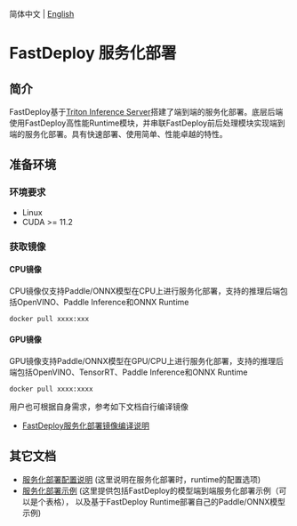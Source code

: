 简体中文 | [English](README_EN.md)

# FastDeploy 服务化部署

## 简介

FastDeploy基于[Triton Inference Server](https://github.com/triton-inference-server/server)搭建了端到端的服务化部署。底层后端使用FastDeploy高性能Runtime模块，并串联FastDeploy前后处理模块实现端到端的服务化部署。具有快速部署、使用简单、性能卓越的特性。

## 准备环境

### 环境要求
- Linux
- CUDA >= 11.2

### 获取镜像

#### CPU镜像
CPU镜像仅支持Paddle/ONNX模型在CPU上进行服务化部署，支持的推理后端包括OpenVINO、Paddle Inference和ONNX Runtime
``` shell
docker pull xxxx:xxx
```

#### GPU镜像
GPU镜像支持Paddle/ONNX模型在GPU/CPU上进行服务化部署，支持的推理后端包括OpenVINO、TensorRT、Paddle Inference和ONNX Runtime
```
docker pull xxxx:xxxx
```

用户也可根据自身需求，参考如下文档自行编译镜像
- [FastDeploy服务化部署镜像编译说明]()

## 其它文档
- [服务化部署配置说明]()  (这里说明在服务化部署时，runtime的配置选项)
- [服务化部署示例]()  (这里提供包括FastDeploy的模型端到端服务化部署示例（可以是个表格）， 以及基于FastDeploy Runtime部署自己的Paddle/ONNX模型示例)
